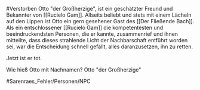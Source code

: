 #Verstorben
Otto "der Großherzige", ist ein geschätzter Freund und Bekannter von [[Rucielo Gam]]. Allseits beliebt und stets mit einem Lächeln auf den Lippen ist Otto ein gern gesehener Gast des [[Der Fließende Bach]].
Als ein entschlossener [[Rucielo Gam]] die kompetentesten und beeindruckendsten Personen, die er kannte, zusammenrief und ihnen mitteilte, dass dieses strahlende Licht der Nachbarschaft entführt worden sei, war die Entscheidung schnell gefällt, alles daranzusetzen, ihn zu retten.

Jetzt ist er tot.

Wie hieß Otto mit Nachnamen?
Otto "der Großherzige" <Nachname>

#Sarenraes_Fehler/Personen/NPC